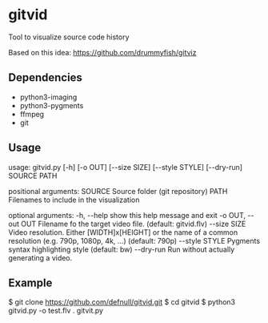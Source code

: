 # gitvid

Tool to visualize source code history

Based on this idea: https://github.com/drummyfish/gitviz 

## Dependencies

  * python3-imaging
  * python3-pygments
  * ffmpeg
  * git

## Usage

  usage: gitvid.py [-h] [-o OUT] [--size SIZE] [--style STYLE] [--dry-run] SOURCE PATH

  positional arguments:
    SOURCE             Source folder (git repository)
    PATH               Filenames to include in the visualization

  optional arguments:
    -h, --help         show this help message and exit
    -o OUT, --out OUT  Filename fo the target video file. (default: gitvid.flv)
    --size SIZE        Video resolution. Either [WIDTH]x[HEIGHT] or the name of
                       a common resolution (e.g. 790p, 1080p, 4k, ...) (default:
                       790p)
    --style STYLE      Pygments syntax highlighting style (default: bw)
    --dry-run          Run without actually generating a video.

## Example

  $ git clone https://github.com/defnull/gitvid.git
  $ cd gitvid
  $ python3 gitvid.py -o test.flv . gitvit.py 
